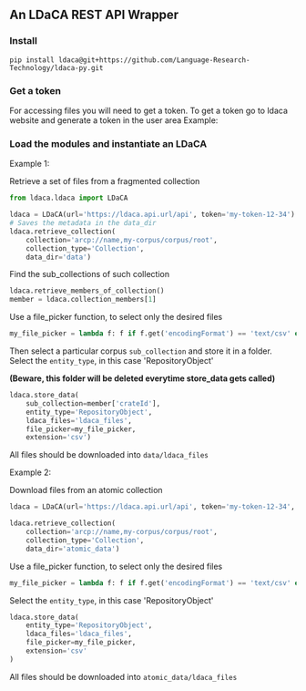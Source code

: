 ## An LDaCA REST API Wrapper

### Install

```shell
pip install ldaca@git+https://github.com/Language-Research-Technology/ldaca-py.git
```

### Get a token

For accessing files you will need to get a token. To get a token go to ldaca website and generate a token in the user
area Example:

### Load the modules and instantiate an LDaCA

Example 1:

Retrieve a set of files from a fragmented collection

```python
from ldaca.ldaca import LDaCA

ldaca = LDaCA(url='https://ldaca.api.url/api', token='my-token-12-34')
# Saves the metadata in the data_dir
ldaca.retrieve_collection(
    collection='arcp://name,my-corpus/corpus/root',
    collection_type='Collection',
    data_dir='data')
```

Find the sub_collections of such collection

```python
ldaca.retrieve_members_of_collection()
member = ldaca.collection_members[1]
```

Use a file_picker function, to select only the desired files

```python
my_file_picker = lambda f: f if f.get('encodingFormat') == 'text/csv' else None
```

Then select a particular corpus `sub_collection` and store it in a folder. Select the `entity_type`, in this case 'RepositoryObject'

**(Beware, this folder will be deleted everytime store_data gets called)**

```python
ldaca.store_data(
    sub_collection=member['crateId'], 
    entity_type='RepositoryObject', 
    ldaca_files='ldaca_files', 
    file_picker=my_file_picker, 
    extension='csv')
```

All files should be downloaded into `data/ldaca_files`

Example 2:

Download files from an atomic collection 

```python
ldaca = LDaCA(url='https://ldaca.api.url/api', token='my-token-12-34', data_dir='atomic_data')

ldaca.retrieve_collection(
    collection='arcp://name,my-corpus/corpus/root',
    collection_type='Collection',
    data_dir='atomic_data')
```

Use a file_picker function, to select only the desired files

```python
my_file_picker = lambda f: f if f.get('encodingFormat') == 'text/csv' else None
```

Select the `entity_type`, in this case 'RepositoryObject'

```python
ldaca.store_data(
    entity_type='RepositoryObject', 
    ldaca_files='ldaca_files', 
    file_picker=my_file_picker, 
    extension='csv'
)
```

All files should be downloaded into `atomic_data/ldaca_files`